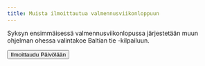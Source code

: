 ```yaml
---
title: Muista ilmoittautua valmennusviikonloppuun
---
```


Syksyn ensimmäisessä valmennusviikonlopussa järjestetään muun ohjelman
ohessa valintakoe Baltian tie -kilpailuun. 

<a href="https://www.paivola.fi/fi/course/428"><button type="button" class="btn btn-primary btn-sm">Ilmoittaudu Päivölään</button></a>


